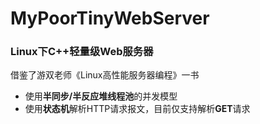 # MyPoorTinyWebServer
### Linux下C++轻量级Web服务器
借鉴了游双老师《Linux高性能服务器编程》一书
* 使用**半同步/半反应堆线程池**的并发模型
* 使用**状态机**解析HTTP请求报文，目前仅支持解析**GET**请求
